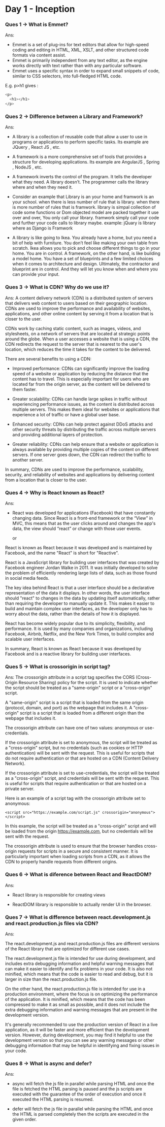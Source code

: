 # Day 1 - Inception

### Ques 1 -> What is Emmet?

Ans:

- Emmet is a set of plug-ins for text editors that allow for high-speed coding and editing in HTML, XML, XSLT, and other structured code formats via content assist.
- Emmet is primarily independent from any text editor, as the engine works directly with text rather than with any particular software.
- Emmet uses a specific syntax in order to expand small snippets of code, similar to CSS selectors, into full-fledged HTML code.

E.g. p>h1 gives :

```bash
<p>
  <h1></h1>
</p>
```

### Ques 2 -> Difference between a Library and Framework?

Ans:

- A library is a collection of reusable code that allow a user to use in programs or applications to perform specific tasks. Its example are JQuery , React JS , etc.
- A framework is a more comprehensive set of tools that provides a structure for developing applications. Its example are AngularJS , Spring , NodeJS , etc.

- A framework inverts the control of the program. It tells the developer what they need. A library doesn’t. The programmer calls the library where and when they need it.
- Consider an example that Library is an your home and framwork is an your school. when there is less number of rule that is library. when there is more number of rules that is framwork. library is simpal collection of code some functions or Dom objected model are packed together it use over and over, You only call your library. framwork simply call your code and further your code calls to library maybe. example: jQuary is library where as Django is Framwork
- A library is like going to Ikea. You already have a home, but you need a bit of help with furniture. You don’t feel like making your own table from scratch. Ikea allows you to pick and choose different things to go in your home. You are in control. A framework, on the other hand, is like building a model home. You have a set of blueprints and a few limited choices when it comes to architecture and design. Ultimately, the contractor and blueprint are in control. And they will let you know when and where you can provide your input.

### Ques 3 -> What is CDN? Why do we use it?

Ans:
A content delivery network (CDN) is a distributed system of servers that delivers web content to users based on their geographic location. CDNs are used to improve the performance and availability of websites, applications, and other online content by serving it from a location that is closer to the user.

CDNs work by caching static content, such as images, videos, and stylesheets, on a network of servers that are located at strategic points around the globe. When a user accesses a website that is using a CDN, the CDN redirects the request to the server that is nearest to the user's location, which reduces the time it takes for the content to be delivered.

There are several benefits to using a CDN:

- Improved performance: CDNs can significantly improve the loading speed of a website or application by reducing the distance that the content has to travel. This is especially important for users who are located far from the origin server, as the content will be delivered to them faster.

- Greater scalability: CDNs can handle large spikes in traffic without experiencing performance issues, as the content is distributed across multiple servers. This makes them ideal for websites or applications that experience a lot of traffic or have a global user base.

- Enhanced security: CDNs can help protect against DDoS attacks and other security threats by distributing the traffic across multiple servers and providing additional layers of protection.

- Greater reliability: CDNs can help ensure that a website or application is always available by providing multiple copies of the content on different servers. If one server goes down, the CDN can redirect the traffic to another server.

In summary, CDNs are used to improve the performance, scalability, security, and reliability of websites and applications by delivering content from a location that is closer to the user.

### Ques 4 -> Why is React known as React?

Ans:

- React was developed for applications (Facebook) that have constantly changing data.
  Since React is a front-end framework or the “View” in MVC, this means that as the user clicks around and changes the app's data,
  the view should “react” or change with those user events.

  or

React is known as React because it was developed and is maintained by Facebook, and the name "React" is short for "Reactive".

React is a JavaScript library for building user interfaces that was created by Facebook engineer Jordan Walke in 2011. It was initially developed to solve the problem of efficiently rendering large lists of data, such as those found in social media feeds.

The key idea behind React is that a user interface should be a declarative representation of the data it displays. In other words, the user interface should "react" to changes in the data by updating itself automatically, rather than requiring the developer to manually update it. This makes it easier to build and maintain complex user interfaces, as the developer only has to worry about the data, rather than the details of how it is displayed.

React has become widely popular due to its simplicity, flexibility, and performance. It is used by many companies and organizations, including Facebook, Airbnb, Netflix, and the New York Times, to build complex and scalable user interfaces.

In summary, React is known as React because it was developed by Facebook and is a reactive library for building user interfaces.

### Ques 5 -> What is crossorigin in script tag?

Ans:
The crossorigin attribute in a script tag specifies the CORS (Cross-Origin Resource Sharing) policy for the script. It is used to indicate whether the script should be treated as a "same-origin" script or a "cross-origin" script.

A "same-origin" script is a script that is loaded from the same origin (protocol, domain, and port) as the webpage that includes it. A "cross-origin" script is a script that is loaded from a different origin than the webpage that includes it.

The crossorigin attribute can have one of two values: anonymous or use-credentials.

If the crossorigin attribute is set to anonymous, the script will be treated as a "cross-origin" script, but no credentials (such as cookies or HTTP authentication) will be sent with the request. This is useful for scripts that do not require authentication or that are hosted on a CDN (Content Delivery Network).

If the crossorigin attribute is set to use-credentials, the script will be treated as a "cross-origin" script, and credentials will be sent with the request. This is useful for scripts that require authentication or that are hosted on a private server.

Here is an example of a script tag with the crossorigin attribute set to anonymous:

```
<script src="https://example.com/script.js" crossorigin="anonymous"></script>
```

In this example, the script will be treated as a "cross-origin" script and will be loaded from the origin https://example.com, but no credentials will be sent with the request.

The crossorigin attribute is used to ensure that the browser handles cross-origin requests for scripts in a secure and consistent manner. It is particularly important when loading scripts from a CDN, as it allows the CDN to properly handle requests from different origins.

### Ques 6 -> What is diference between React and ReactDOM?

Ans:

- React library is responsible for creating views

- ReactDOM library is responsible to actually render UI in the browser.

### Ques 7 -> What is difference between react.development.js and react.production.js files via CDN?

Ans:

The react.development.js and react.production.js files are different versions of the React library that are optimized for different use cases.

The react.development.js file is intended for use during development, and includes extra debugging information and helpful warning messages that can make it easier to identify and fix problems in your code. It is also not minified, which means that the code is easier to read and debug, but it is larger in size than the react.production.js file.

On the other hand, the react.production.js file is intended for use in a production environment, where the focus is on optimizing the performance of the application. It is minified, which means that the code has been compressed to make it as small as possible, and it does not include the extra debugging information and warning messages that are present in the development version.

It's generally recommended to use the production version of React in a live application, as it will be faster and more efficient than the development version. However, during development, you may find it helpful to use the development version so that you can see any warning messages or other debugging information that may be helpful in identifying and fixing issues in your code.

### Ques 8 -> What is async and defer?

Ans:

- async will fetch the js file in parallel while parsing HTML and once the file is fetched the HTML parsing is paused and the js scripts are executed with the guarantee of the order of execution and once it executed the HTML parsing is resumed.

- defer will fetch the js file in parallel while parsing the HTML and once the HTML is parsed completely then the scripts are executed in the given order.
